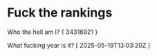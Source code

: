 # Fuck the rankings

Who the hell am I?
{ 34316921 }

What fucking year is it?
[ 2025-05-19T13:03:20Z ]

